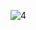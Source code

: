 ![4](https://github.com/cyber-robot1/Mastering-4-critical-SKILLS-using-CPP-17-course/assets/76911827/17142616-ffc4-45da-a27c-3c7c06547c1b)

